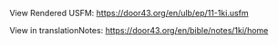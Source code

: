 View Rendered USFM: https://door43.org/en/ulb/ep/11-1ki.usfm

View in translationNotes: https://door43.org/en/bible/notes/1ki/home
